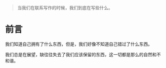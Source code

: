> 当我们在联系写作的时候，我们到底在写些什么。

# 前言

我们知道自己拥有了什么东西，但是，我们好像不知道自己错过了什么东西。

我们总是在展望，缺往往失去了我们应该保留的东西，这一切都是那么的自然和不和谐。